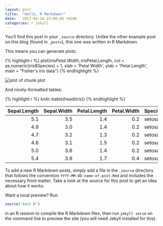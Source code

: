 ```yaml
---
layout: post
title:  "Hello, R Markdown!"
date:   2017-06-16 23:00:40 +0100
categories: r jekyll
---
```


You’ll find this post in your `_source` directory. Unlike the other example post on this blog (found in `_posts`), this one was written in R Markdown.

This means you can generate plots:


{% highlight r %}
plot(iris$Petal.Width, iris$Petal.Length,
     col = as.numeric(iris$Species) + 1,
     xlab = 'Petal Width', ylab = 'Petal Length',
     main = "Fisher's iris data")
{% endhighlight %}

![plot of chunk plot](/jekyll-rmd/figure/source/2017-06-16-hello-r-markdown/plot-1.png)

And nicely-formatted tables:


{% highlight r %}
knitr::kable(head(iris))
{% endhighlight %}



| Sepal.Length| Sepal.Width| Petal.Length| Petal.Width|Species |
|------------:|-----------:|------------:|-----------:|:-------|
|          5.1|         3.5|          1.4|         0.2|setosa  |
|          4.9|         3.0|          1.4|         0.2|setosa  |
|          4.7|         3.2|          1.3|         0.2|setosa  |
|          4.6|         3.1|          1.5|         0.2|setosa  |
|          5.0|         3.6|          1.4|         0.2|setosa  |
|          5.4|         3.9|          1.7|         0.4|setosa  |

To add a new R Markdown posts, simply add a file in the `_source` directory that follows the convention `YYYY-MM-DD-name-of-post.Rmd` and includes the necessary front matter. Take a look at the source for this post to get an idea about how it works.

Want a local preview? Run
```r
source('knit.R')
```
in an R ression to compile the R Markdown files, then run `jekyll serve` on the command line to preview the site (you will need Jekyll installed for this).
